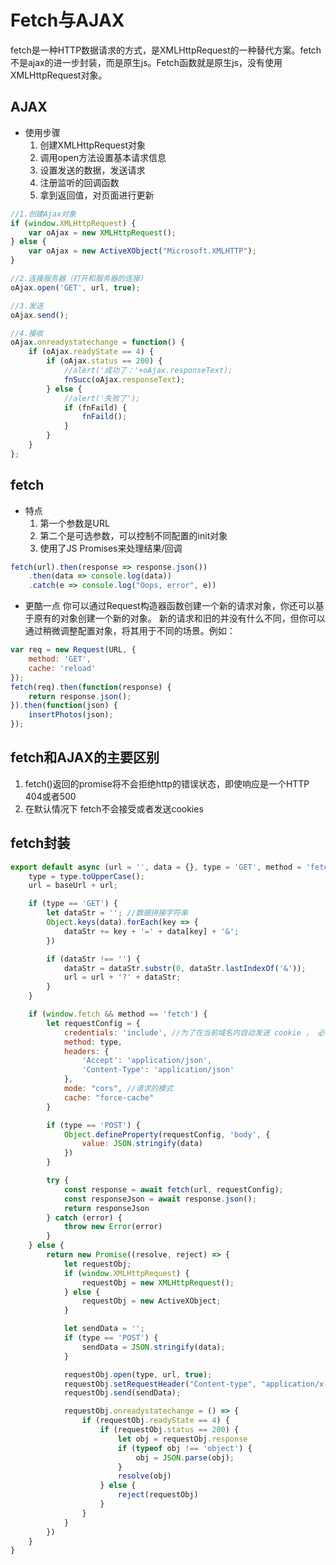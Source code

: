 # Fetch与AJAX

fetch是一种HTTP数据请求的方式，是XMLHttpRequest的一种替代方案。fetch不是ajax的进一步封装，而是原生js。Fetch函数就是原生js，没有使用XMLHttpRequest对象。

## AJAX

* 使用步骤
  1. 创建XMLHttpRequest对象
  2. 调用open方法设置基本请求信息
  3. 设置发送的数据，发送请求
  4. 注册监听的回调函数
  5. 拿到返回值，对页面进行更新

```javascript
//1.创建Ajax对象
if (window.XMLHttpRequest) {
    var oAjax = new XMLHttpRequest();
} else {
    var oAjax = new ActiveXObject("Microsoft.XMLHTTP");
}

//2.连接服务器（打开和服务器的连接）
oAjax.open('GET', url, true);

//3.发送
oAjax.send();

//4.接收
oAjax.onreadystatechange = function() {
    if (oAjax.readyState == 4) {
        if (oAjax.status == 200) {
            //alert('成功了：'+oAjax.responseText);
            fnSucc(oAjax.responseText);
        } else {
            //alert('失败了');
            if (fnFaild) {
                fnFaild();
            }
        }
    }
};
```

## fetch

* 特点
  1. 第一个参数是URL
  2. 第二个是可选参数，可以控制不同配置的init对象
  3. 使用了JS Promises来处理结果/回调

```javascript
fetch(url).then(response => response.json())
    .then(data => console.log(data))
    .catch(e => console.log("Oops, error", e))
```

* 更酷一点
  你可以通过Request构造器函数创建一个新的请求对象，你还可以基于原有的对象创建一个新的对象。 新的请求和旧的并没有什么不同，但你可以通过稍微调整配置对象，将其用于不同的场景。例如：

```javascript
var req = new Request(URL, {
    method: 'GET',
    cache: 'reload'
});
fetch(req).then(function(response) {
    return response.json();
}).then(function(json) {
    insertPhotos(json);
});
```

## fetch和AJAX的主要区别

1. fetch()返回的promise将不会拒绝http的错误状态，即使响应是一个HTTP 404或者500
2. 在默认情况下 fetch不会接受或者发送cookies

## fetch封装

```javascript
export default async (url = '', data = {}, type = 'GET', method = 'fetch') => {
    type = type.toUpperCase();
    url = baseUrl + url;

    if (type == 'GET') {
        let dataStr = ''; //数据拼接字符串
        Object.keys(data).forEach(key => {
            dataStr += key + '=' + data[key] + '&';
        })

        if (dataStr !== '') {
            dataStr = dataStr.substr(0, dataStr.lastIndexOf('&'));
            url = url + '?' + dataStr;
        }
    }

    if (window.fetch && method == 'fetch') {
        let requestConfig = {
            credentials: 'include', //为了在当前域名内自动发送 cookie ， 必须提供这个选项
            method: type,
            headers: {
                'Accept': 'application/json',
                'Content-Type': 'application/json'
            },
            mode: "cors", //请求的模式
            cache: "force-cache"
        }

        if (type == 'POST') {
            Object.defineProperty(requestConfig, 'body', {
                value: JSON.stringify(data)
            })
        }

        try {
            const response = await fetch(url, requestConfig);
            const responseJson = await response.json();
            return responseJson
        } catch (error) {
            throw new Error(error)
        }
    } else {
        return new Promise((resolve, reject) => {
            let requestObj;
            if (window.XMLHttpRequest) {
                requestObj = new XMLHttpRequest();
            } else {
                requestObj = new ActiveXObject;
            }

            let sendData = '';
            if (type == 'POST') {
                sendData = JSON.stringify(data);
            }

            requestObj.open(type, url, true);
            requestObj.setRequestHeader("Content-type", "application/x-www-form-urlencoded");
            requestObj.send(sendData);

            requestObj.onreadystatechange = () => {
                if (requestObj.readyState == 4) {
                    if (requestObj.status == 200) {
                        let obj = requestObj.response
                        if (typeof obj !== 'object') {
                            obj = JSON.parse(obj);
                        }
                        resolve(obj)
                    } else {
                        reject(requestObj)
                    }
                }
            }
        })
    }
}
```

